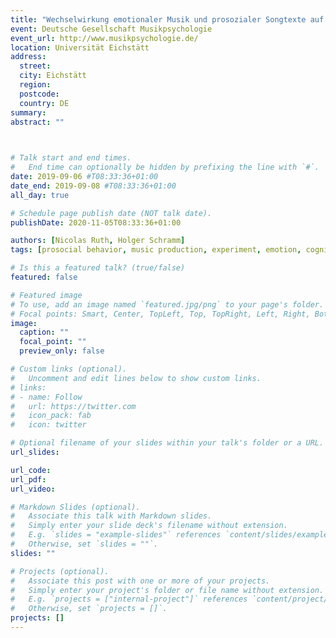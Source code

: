 ```yaml
---
title: "Wechselwirkung emotionaler Musik und prosozialer Songtexte auf Kognitionen, Emotionen und Verhalten"
event: Deutsche Gesellschaft Musikpsychologie
event_url: http://www.musikpsychologie.de/
location: Universität Eichstätt
address:
  street:
  city: Eichstätt
  region: 
  postcode:
  country: DE
summary:
abstract: ""
  


# Talk start and end times.
#   End time can optionally be hidden by prefixing the line with `#`.
date: 2019-09-06 #T08:33:36+01:00
date_end: 2019-09-08 #T08:33:36+01:00
all_day: true

# Schedule page publish date (NOT talk date).
publishDate: 2020-11-05T08:33:36+01:00

authors: [Nicolas Ruth, Holger Schramm]
tags: [prosocial behavior, music production, experiment, emotion, cognition]

# Is this a featured talk? (true/false)
featured: false

# Featured image
# To use, add an image named `featured.jpg/png` to your page's folder. 
# Focal points: Smart, Center, TopLeft, Top, TopRight, Left, Right, BottomLeft, Bottom, BottomRight.
image:
  caption: ""
  focal_point: ""
  preview_only: false

# Custom links (optional).
#   Uncomment and edit lines below to show custom links.
# links:
# - name: Follow
#   url: https://twitter.com
#   icon_pack: fab
#   icon: twitter

# Optional filename of your slides within your talk's folder or a URL.
url_slides: 

url_code:
url_pdf:
url_video:

# Markdown Slides (optional).
#   Associate this talk with Markdown slides.
#   Simply enter your slide deck's filename without extension.
#   E.g. `slides = "example-slides"` references `content/slides/example-slides.md`.
#   Otherwise, set `slides = ""`.
slides: ""

# Projects (optional).
#   Associate this post with one or more of your projects.
#   Simply enter your project's folder or file name without extension.
#   E.g. `projects = ["internal-project"]` references `content/project/deep-learning/index.md`.
#   Otherwise, set `projects = []`.
projects: []
---
```

